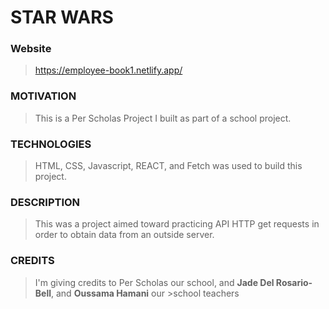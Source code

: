 #  STAR WARS

### Website
> https://employee-book1.netlify.app/

### MOTIVATION

> This is a Per Scholas Project I built as part of a school project.

### TECHNOLOGIES
> HTML, CSS, Javascript, REACT, and Fetch was used to build this project. 

### DESCRIPTION
> This was a project aimed toward practicing API HTTP get requests in order to obtain data from an outside server. 


### CREDITS

> I'm giving credits to Per Scholas our school, and **Jade Del Rosario-Bell**, and **Oussama Hamani** our >school teachers 
